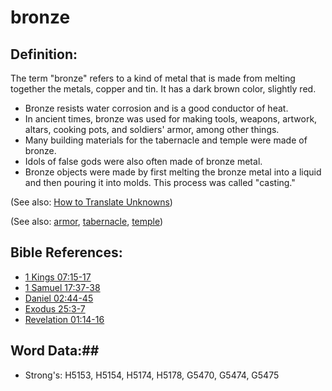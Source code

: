 # bronze #

## Definition: ##

The term "bronze" refers to a kind of metal that is made from melting together the metals, copper and tin. It has a dark brown color, slightly red.

* Bronze resists water corrosion and is a good conductor of heat.
* In ancient times, bronze was used for making tools, weapons, artwork, altars, cooking pots, and soldiers' armor, among other things.
* Many building materials for the tabernacle and temple were made of bronze.
* Idols of false gods were also often made of bronze metal.
* Bronze objects were made by first melting the bronze metal into a liquid and then pouring it into molds. This process was called "casting."

(See also: [How to Translate Unknowns](rc://en/ta/man/translate/translate-unknown))

(See also: [armor](../other/armor.md), [tabernacle](../kt/tabernacle.md), [temple](../kt/temple.md))

## Bible References: ##

* [1 Kings 07:15-17](rc://en/tn/help/1ki/07/15)
* [1 Samuel 17:37-38](rc://en/tn/help/1sa/17/37)
* [Daniel 02:44-45](rc://en/tn/help/dan/02/44)
* [Exodus 25:3-7](rc://en/tn/help/exo/25/03)
* [Revelation 01:14-16](rc://en/tn/help/rev/01/14)

## Word Data:##

* Strong's: H5153, H5154, H5174, H5178, G5470, G5474, G5475

